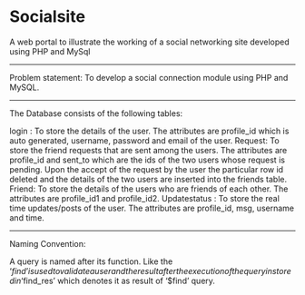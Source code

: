 # Socialsite
A web portal to illustrate the working of a social networking site developed using PHP and MySql

-------------------------------------------------------------------------------------------------------

Problem statement:
To develop a social connection module using PHP and MySQL.

------------------------------------------------------------------------------------------------------

The Database consists of the following tables:

login :
	To store the details of the user. 
	The attributes are profile_id which is auto generated, username, password and email of the user.
Request:
	To store the friend requests that are sent among the users. 
	The attributes are profile_id and sent_to which are the ids of the two users whose request is pending. 
	Upon the accept of the request by the user the particular row id deleted and the details of the two users are inserted into the 		friends table.
Friend:
	To store the details of the users who are friends of each other. 
	The attributes are profile_id1 and profile_id2.
Updatestatus :
	To store the real time updates/posts of the user.
	The attributes are profile_id, msg, username and time.

--------------------------------------------------------------------------------------------------------
Naming Convention:

A query is named after its function. Like the ‘$find’ is used to validate a user and the result after the execution of the query in stored in ‘$find_res’ which denotes it as result of ‘$find’ query.

